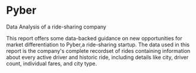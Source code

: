 # Pyber
Data Analysis of a ride-sharing company  

This report offers some data-backed guidance on new opportunities for market differentiation to Pyber,a ride-sharing startup. The data used in this report is the company's complete recordset of rides containing information about every active driver and historic ride, including details like city, driver count, individual fares, and city type.
